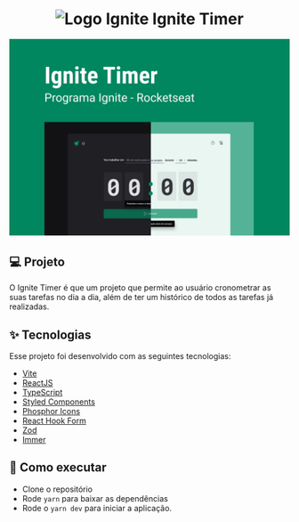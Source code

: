 <h1 align="center">
    <img alt="Logo Ignite" title="Logo Ignite" src="src/assets/logo-ignite.svg" />
    Ignite Timer
</h1>

<img src=".github/capa.png" />

## 💻 Projeto

O Ignite Timer é que um projeto que permite ao usuário cronometrar as suas tarefas no dia a dia, além de ter um histórico de todos as tarefas já realizadas.

## ✨ Tecnologias

Esse projeto foi desenvolvido com as seguintes tecnologias:

- [Vite](https://vitejs.dev/)
- [ReactJS](https://reactjs.org/)
- [TypeScript](https://www.typescriptlang.org/)
- [Styled Components](https://styled-components.com/docs)
- [Phosphor Icons](https://phosphoricons.com/)
- [React Hook Form](https://react-hook-form.com/)
- [Zod](https://github.com/colinhacks/zod)
- [Immer](https://github.com/immerjs/immer)

## 🚀 Como executar

- Clone o repositório
- Rode `yarn` para baixar as dependências
- Rode o `yarn dev` para iniciar a aplicação.